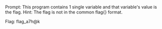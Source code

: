 Prompt: This program contains 1 single variable and that variable's value is the flag.
Hint: The flag is not in the common flag{<stuff>} format.

Flag: flag_a7h@k
